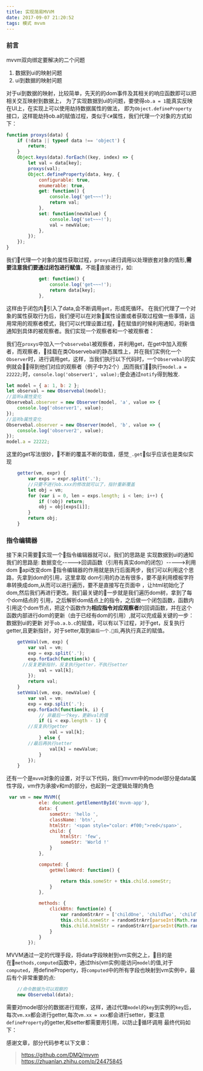 ```yaml
---
title: 实现简易MVVM
date: 2017-09-07 21:20:52
tags: 模式 mvvm
---
```


### 前言
mvvm双向绑定要解决的二个问题
1. 数据到ui的映射问题
2. ui到数据的映射问题

对于ui到数据的映射，比较简单，先天的的dom事件及其相关的响应函数即可以把相关交互映射到数据上，
为了实现数据到ui的问题，要使得`ob.a = 1`能真实反映在UI上，在实现上可以使用劫持数据属性的做法，
即为`Object.defineProperty`接口，这样能劫持ob.a的赋值过程，类似于`C#`属性，我们代理一个对象的方式如下：
```js
function proxys(data) {
	if (!data || typeof data !== 'object') {
		return;
	}
	Object.keys(data).forEach((key, index) => {
		let val = data[key];
		proxys(val);
		Object.defineProperty(data, key, {
			configurable: true,
			enumerable: true,
			get: function() {
				console.log('get~~~!');				
				return val;
			},
			set: function(newValue) {
				console.log('set~~~!');		 
				val = newValue;			 
			},
		});
	});
}
```
我们代理一个对象的属性获取过程，`proxys`递归调用以处理嵌套对象的情形,**需要注意我们要通过闭包进行赋值**，不能直接进行，如:
```js
            get: function() {
				console.log('get~~~!');				
				return data[key];
			},
```
这样由于闭包内引入了data,会不断调用`get`，形成死循环。
在我们代理了一个对象的属性获取行为后，我们便可以在对象属性设置或者获取过程做一些事情，运用常用的观察者模式，我们可以代理设置过程，在赋值的时候利用通知，将新值通知到具体的被观察者。我们实现一个观察者和一个被观察者：
<script async src="//en.jsrun.net/NYiKp/embed/all/light/"></script>
 
我们在`proxys`中加入一个`observebal`被观察者，并利用get，在get中加入观察者，而观察者，挂载在类Observebal的静态属性上，并在我们实例化一个`Observer`时，进行调用get，这样，当我们执行以下代码时，一个`Observebal`的实例就会得到他们对应的观察者（例子中为2个）,因而我们执行`model.a = 22222;`时，`console.log('observer1', value);`便会通过`notify`得到触发.
```js
let model = { a: 1, b: 2 };
let observal = new Observebal(model);
//监听a属性变化
Observebal.observer = new Observer(model, 'a', value => {
	console.log('observer1', value);
});
//监听b属性变化
Observebal.observer = new Observer(model, 'b', value => {
	console.log('observer2', value);
});
model.a = 22222;
```
<!--more-->
这里的get写法很妙，不断的覆盖不断的取值，感觉`_.get`似乎应该也是类似实现
```js
	getter(vm, expr) {
		var exps = expr.split('.');
		//只要不进行ob.xxx的修改就可以了，指针重新覆盖
		let obj = vm;
		for (var i = 0, len = exps.length; i < len; i++) {
			if (!obj) return;
			obj = obj[exps[i]];
		}
		return obj;
	}
```
### 指令编辑器

接下来只需要实现一个指令编辑器就可以，我们的思路是
实现数据到ui的通知我们的思路是:
数据变化----->回调函数（引用有真实dom的闭包）----->利用dom api改变dom
指令编辑器的作用就是执行后面两步，我们可以利用这个思路，先拿到dom的引用，这里拿取
dom引用的办法有很多，要不是利用模板字符串转换成dom,从而可以进行遍历，要不是直接写在页面中
，让html初始化了dom,然后我们再进行更改。我们最关键的一步就是我们遍历dom树，拿到了每个dom结点的
引用，之后解析dom结点上的指令，之后做一个闭包函数，函数内引用这个dom节点，把这个函数作为**相应指令对应观察者**的回调函数，并在这个函数内部进行dom的更新（由于已经有dom的引用）,就可以完成最关键的一步：数据到ui的更新
对于`ob.a.b.c`的赋值，可以有以下过程，对于get，反复执行getter,且更新指针，对于setter,取到`最后一个.后`,再执行真正的赋值。
```js
	getVmVal(vm, exp) {
		var val = vm;
		exp = exp.split('.');
		exp.forEach(function(k) {
      //反复更新指针，反复执行getter，不执行setter
			val = val[k];
		});
		return val;
	}
	setVmVal(vm, exp, newValue) {
		var val = vm;
		exp = exp.split('.');
		exp.forEach(function(k, i) {
			// 非最后一个key，更新val的值
			if (i < exp.length - 1) {
        //反复执行getter
				val = val[k];
			} else {
        //最后再执行setter
				val[k] = newValue;
			}
		});
	}
```
还有一个是`mvvm`对象的设置，对于以下代码，我们mvvm中的model部分是data属性字段，vm作为承接v和m的部分，也起到一定逻辑处理的角色
```js
 var vm = new MVVM({
            ele: document.getElementById('mvvm-app'),
            data: {
                someStr: 'hello ',
                className: 'btn',
                htmlStr: '<span style="color: #f00;">red</span>',
                child: {
                    htmlStr: 'few',
                    someStr: 'World !'
                }
            },

            computed: {
                getHelloWord: function() {

                    return this.someStr + this.child.someStr;
                }
            },

            methods: {
                clickBtn: function(e) {
                    var randomStrArr = ['childOne', 'childTwo', 'childThree'];
                    this.child.someStr = randomStrArr[parseInt(Math.random() * 3)];
                    this.child.htmlStr = randomStrArr[parseInt(Math.random() * 3)];
                }
            }
        });
```
MVVM通过一定的代理手段，将data字段映射到vm实例之上，目的是在`methods,computed`函数中，通过this(vm实例)能访问`model`的值,对于`computed`，用defineProperty，将`computed`中的所有字段也映射到vm实例中，最后有个非常重要的点:
```js
	//命令数据为可以观察的
	new Observebal(data);
```
需要对model部分的数据进行观察，这样，通过代理`model`的`key`到实例的`key`后，每次`vm.xx`都会进行getter,每次`vm.xx = xxx`都会进行setter，要注意`defineProperty`的getter,和setter都需要用引用，以防止循环调用
最终代码如下：
<script async src="//en.jsrun.net/IYiKp/embed/all/light/"></script>



感谢文章，部分代码参考以下文章：
> https://github.com/DMQ/mvvm
> https://zhuanlan.zhihu.com/p/24475845